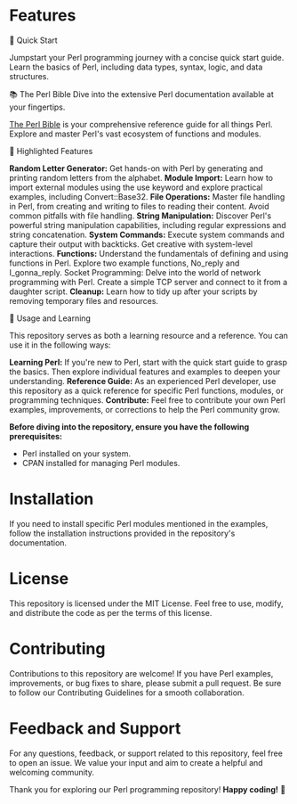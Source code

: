 # Features

🚀 Quick Start

Jumpstart your Perl programming journey with a concise quick start guide. Learn the basics of Perl, including data types, syntax, logic, and data structures.

📚 The Perl Bible
Dive into the extensive Perl documentation available at your fingertips.

[The Perl Bible](https://perldoc.perl.org/) is your comprehensive reference guide for all things Perl. Explore and master Perl's vast ecosystem of functions and modules.

🌟 Highlighted Features

**Random Letter Generator:** Get hands-on with Perl by generating and printing random letters from the alphabet.
**Module Import:** Learn how to import external modules using the use keyword and explore practical examples, including Convert::Base32.
**File Operations:** Master file handling in Perl, from creating and writing to files to reading their content. Avoid common pitfalls with file handling.
**String Manipulation:** Discover Perl's powerful string manipulation capabilities, including regular expressions and string concatenation.
**System Commands:** Execute system commands and capture their output with backticks. Get creative with system-level interactions.
**Functions:** Understand the fundamentals of defining and using functions in Perl. Explore two example functions, No_reply and I_gonna_reply.
Socket Programming: Delve into the world of network programming with Perl. Create a simple TCP server and connect to it from a daughter script.
**Cleanup:** Learn how to tidy up after your scripts by removing temporary files and resources.

📖 Usage and Learning

This repository serves as both a learning resource and a reference. You can use it in the following ways:

**Learning Perl:** If you're new to Perl, start with the quick start guide to grasp the basics. Then explore individual features and examples to deepen your understanding.
**Reference Guide:** As an experienced Perl developer, use this repository as a quick reference for specific Perl functions, modules, or programming techniques.
**Contribute:** Feel free to contribute your own Perl examples, improvements, or corrections to help the Perl community grow.

**Before diving into the repository, ensure you have the following prerequisites:**

- Perl installed on your system.
- CPAN installed for managing Perl modules.

# Installation

If you need to install specific Perl modules mentioned in the examples, follow the installation instructions provided in the repository's documentation.

# License

This repository is licensed under the MIT License. Feel free to use, modify, and distribute the code as per the terms of this license.

# Contributing

Contributions to this repository are welcome! If you have Perl examples, improvements, or bug fixes to share, please submit a pull request. Be sure to follow our Contributing Guidelines for a smooth collaboration.

# Feedback and Support

For any questions, feedback, or support related to this repository, feel free to open an issue. We value your input and aim to create a helpful and welcoming community.

Thank you for exploring our Perl programming repository! **Happy coding!** 🚀
